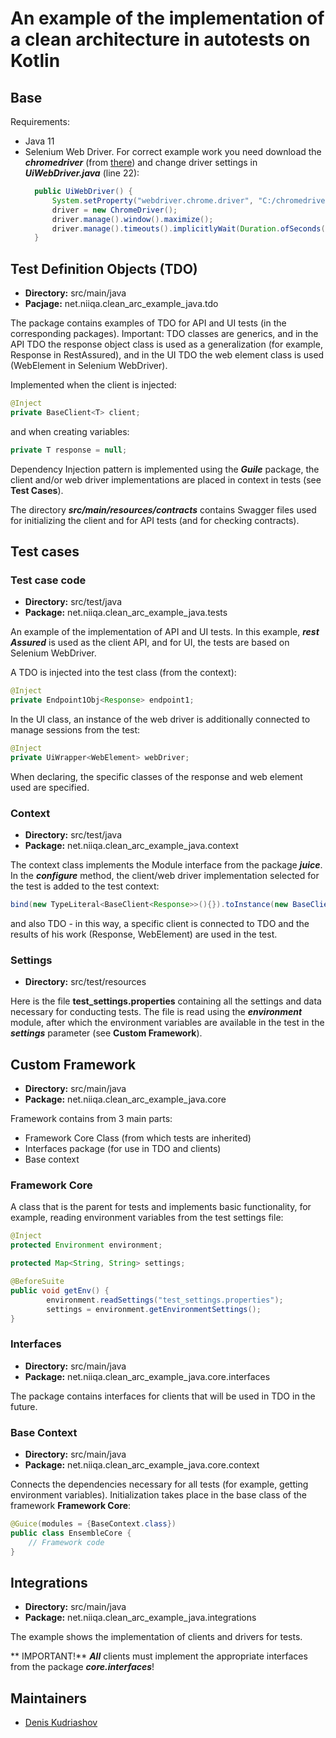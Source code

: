 # An example of the implementation of a clean architecture in autotests on Kotlin



## Base
Requirements:
- Java 11
- Selenium Web Driver. For correct example work you need download the **_chromedriver_**
  (from [there](https://chromedriver.chromium.org/downloads)) and change driver settings in
  **_UiWebDriver.java_** (line 22):
  ```java
    public UiWebDriver() {
        System.setProperty("webdriver.chrome.driver", "C:/chromedriver.exe");
        driver = new ChromeDriver();
        driver.manage().window().maximize();
        driver.manage().timeouts().implicitlyWait(Duration.ofSeconds(10));
    }
  ```

## Test Definition Objects (TDO)

* **Directory:** src/main/java
* **Pacjage:** net.niiqa.clean_arc_example_java.tdo

The package contains examples of TDO for API and UI tests (in the corresponding packages).
Important: TDO classes are generics, and in the API TDO the response object class is used
as a generalization (for example, Response in RestAssured), and in the UI TDO the web
element class is used (WebElement in Selenium WebDriver).

Implemented when the client is injected:
```java
@Inject
private BaseClient<T> client;
```
and when creating variables:
```java
private T response = null;
```

Dependency Injection pattern is implemented using the **_Guile_** package, the client
and/or web driver implementations are placed in context in tests (see **Test Cases**).

The directory **_src/main/resources/contracts_** contains Swagger files used for
initializing the client and for API tests (and for checking contracts).



## Test cases

### Test case code

* **Directory:** src/test/java
* **Package:** net.niiqa.clean_arc_example_java.tests

An example of the implementation of API and UI tests. In this example, **_rest Assured_**
is used as the client API, and for UI, the tests are based on Selenium WebDriver.

A TDO is injected into the test class (from the context):
```java
@Inject
private Endpoint1Obj<Response> endpoint1;
```
In the UI class, an instance of the web driver is additionally connected to manage
sessions from the test:
```java
@Inject
private UiWrapper<WebElement> webDriver;
```
When declaring, the specific classes of the response and web element used are specified.

### Context

* **Directory:** src/test/java
* **Package:** net.niiqa.clean_arc_example_java.context

The context class implements the Module interface from the package **_juice_**. In the
**_configure_** method, the client/web driver implementation selected for the test is
added to the test context:
```java
bind(new TypeLiteral<BaseClient<Response>>(){}).toInstance(new BaseClientRa());
```
and also TDO - in this way, a specific client is connected to TDO and the results of his
work (Response, WebElement) are used in the test.

### Settings

* **Directory:** src/test/resources

Here is the file **test_settings.properties** containing all the settings and data necessary
for conducting tests. The file is read using the **_environment_** module, after which the
environment variables are available in the test in the **_settings_** parameter
(see **Custom Framework**).


## Custom Framework

* **Directory:** src/main/java
* **Package:** net.niiqa.clean_arc_example_java.core

Framework contains from 3 main parts:
* Framework Core Class (from which tests are inherited)
* Interfaces package (for use in TDO and clients)
* Base context

### Framework Core

A class that is the parent for tests and implements basic functionality, for example,
reading environment variables from the test settings file:
```java
@Inject
protected Environment environment;

protected Map<String, String> settings;

@BeforeSuite
public void getEnv() {
        environment.readSettings("test_settings.properties");
        settings = environment.getEnvironmentSettings();
}
```

### Interfaces

* **Directory:** src/main/java
* **Package:** net.niiqa.clean_arc_example_java.core.interfaces

The package contains interfaces for clients that will be used in TDO in the future.

### Base Context

* **Directory:** src/main/java
* **Package:** net.niiqa.clean_arc_example_java.core.context

Connects the dependencies necessary for all tests (for example, getting environment
variables). Initialization takes place in the base class of the framework **Framework Core**:
```java
@Guice(modules = {BaseContext.class})
public class EnsembleCore {
    // Framework code
}
```


## Integrations

* **Directory:** src/main/java
* **Package:** net.niiqa.clean_arc_example_java.integrations

The example shows the implementation of clients and drivers for tests.

** IMPORTANT!** **_All_** clients must implement the appropriate interfaces from the
package **_core.interfaces_**!

## Maintainers
- [Denis Kudriashov](https://github.com/qx57)